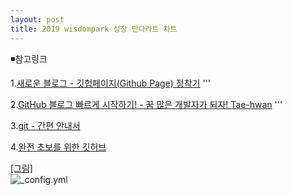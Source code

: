 ```yaml
---
layout: post
title: 2019 wisdompark 성장 만다라트 차트 
---
```

◾참고링크

1.[새로운 블로그 - 깃헙페이지(Github Page) 정착기](https://hyungyunlim.github.io/2017-06-11/start-blogging)
'''


2.[GitHub 블로그 빠르게 시작하기! - 꿈 많은 개발자가 되자! Tae-hwan](https://thdev.net/653)
'''

3.[git - 간편 안내서](https://rogerdudler.github.io/git-guide/index.ko.html)

4.[완전 초보를 위한 깃허브](https://nolboo.kim/blog/2013/10/06/github-for-beginner/)

[[그림]](https://wisdompark.github.io/images/2019_만다라트캡쳐.PNG)      
![_config.yml]({{site.baseurl}}/images/2019_만다라트캡쳐.PNG)


  
